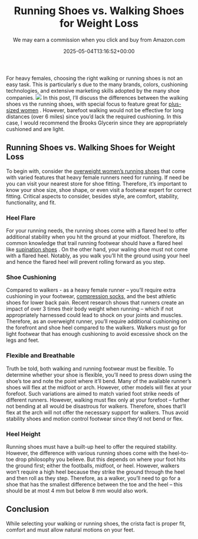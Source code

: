 ﻿---
author: We may earn a commission when you click and buy from Amazon.com
layout: post
title: Running Shoes vs. Walking Shoes for Weight Loss
date: '2025-05-04T13:16:52+00:00'
categories:
- walking Shoes
tags: []
slug: /running-shoes-vs-walking-shoes-for-weight-loss/
lastmod: 2025-05-07T12:21:28+03:00
---

For heavy females, choosing the right walking or running shoes is not an easy task. This is particularly s due to the many brands, colors, cushioning technologies, and extensive marketing skills adopted by the many shoe companies.
![](/assets/img/img/)
In this post, I’ll discuss the differences between the walking shoes vs the running shoes, with special focus to feature great for
[plus-sized women](https://www.nytimes.com/guides/well/running-women)
.
However, barefoot walking would not be effective for long distances (over 6 miles) since you’d lack the required cushioning. In this case, I would recommend the Brooks Glycerin since they are appropriately cushioned and are light.
## Running Shoes vs. Walking Shoes for Weight Loss
To begin with, consider the
[overweight women’s running shoes](https://pestpolicy.com/best-running-shoes-for-heavy-female-runners/)
that come with varied features that heavy female runners need for running. If need be you can visit your nearest store for shoe fitting.
Therefore, it’s important to know your shoe size, shoe shape, or even visit a footwear expert for correct fitting. Critical aspects to consider, besides style, are comfort, stability, functionality, and fit.
### Heel Flare
For your running needs, the running shoes come with a flared heel to offer additional stability when you hit the ground at your midfoot. Therefore, its common knowledge that trail running footwear should have a flared heel like
[supination shoes](https://pestpolicy.com/best-shoes-for-supination-and-underpronation/)
.
On the other hand, your waling shoe must not come with a flared heel. Notably, as you walk you’ll hit the ground using your heel and hence the flared heel will prevent rolling forward as you step.
### Shoe Cushioning
Compared to walkers - as a heavy female runner – you’ll require extra cushioning in your footwear,
[compression socks,](https://pestpolicy.com/best-compression-socks-for-standing-all-day/)
and the best athletic shoes for lower back pain. Recent research shows that runners create an impact of over 3 times their body weight when running – which if not appropriately harnessed could lead to shock on your joints and muscles.
Therefore, as an overweight runner, you’ll require additional cushioning on the forefront and shoe heel compared to the walkers. Walkers must go for light footwear that has enough cushioning to avoid excessive shock on the legs and feet.
### Flexible and Breathable
Truth be told, both walking and running footwear must be flexible. To determine whether your shoe is flexible, you’ll need to press down using the shoe’s toe and note the point where it’ll bend.
Many of the available runner’s shoes will flex at the midfoot or arch. However, other models will flex at your forefoot. Such variations are aimed to match varied foot strike needs of different runners.
However, walking must flex only at your forefoot – further not bending at all would be disastrous for walkers. Therefore, shoes that’ll flex at the arch will not offer the necessary support for walkers. Thus avoid stability shoes and motion control footwear since they’d not bend or flex.
### Heel Height
Running shoes must have a built-up heel to offer the required stability. However, the difference with various running shoes come with the heel-to-toe drop philosophy you believe. But this depends on where your foot hits the ground first; either the footballs, midfoot, or heel.
However, walkers won’t require a high heel because they strike the ground through the heel and then roll as they step. Therefore, as a walker, you’ll need to go for a shoe that has the smallest difference between the toe and the heel – this should be at most 4 mm but below 8 mm would also work.
## Conclusion
While selecting your walking or running shoes, the crista fact is proper fit, comfort and must allow natural motions on your feet.